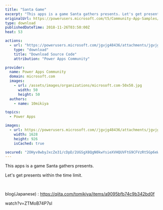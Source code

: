 ```yaml
---
title: "Santa Game"
excerpt: "This apps is a game Santa gathers presents. Let's get presents within the time limit. blog( Japanese ) :"
originalUrl: https://powerusers.microsoft.com/t5/Community-App-Samples/Santa-Game/td-p/184143
type: download
publishedDateTime: 2018-11-26T03:50:00Z
heat: 53

actions:
  - url: "https://powerusers.microsoft.com/jgvjg48436/attachments/jgvjg48436/AppFeedbackGallery/47/2/SantaGame.msapp"
    type: "download"
    title: "Download Source Code"
    attribution: "Power Apps Community"

provider:
  name: Power Apps Community
  domain: microsoft.com
  images:
    - url: /assets/images/organizations/microsoft.com-50x50.jpg
      width: 50
      height: 50
  authors:
    - name: 10mikiya

topics:
  - Power Apps

images:
  - url: https://powerusers.microsoft.com//jgvjg48436/attachments/jgvjg48436/AppFeedbackGallery/47/1/SantaGame.png
    width: 1628
    height: 926
    isCached: true

secured: "2OHyv8wbyJxcZe31/cDpD/2UGSgX8QgN0kwYsieXVHQUVFtG9CFVzRt5Gp6eWCGxRl1+d1zo2ftMFy3axCPpEy3QrChvZXV0dIDw8t3Cg2s+RJs1NoezmGyuEG8QLhWg8wmoIBiSFscZNfS/A1N8xdnzhcvsHDjA8DIWmbZtY8nj08ovBAO0/Y47zhbGJ9SUcykd7h1CkuV2BfZFAZIosvA8+I+iBV5+qfdC3+Zxu1csfoCMP34PQ4WkcX6ETineSIUjZEa4ELTyeV+OZ1Ai3YT6Uo6AJ1psepNnEiNdz6U//FFDy8keRbgUIurAgzI32nh6vr6CpSG6vlhgqX1j7TPdaw1aAeSEZ+2t0wUzRXhuUvRgM5DeDt7R+eyJLPQ95rFGtz/BS5AGCsJRYnQgek/22j1HYbp+ovdgtxnMqcI5uTIrMnHK6l6t1dvfexlq;TqPrsBiz0a51hJiCHolAgg=="
---
```

<p>This apps is a game Santa gathers presents.</p><p>Let's&nbsp;get&nbsp;presents within the time limit.&nbsp;</p><p>&nbsp;</p><p>blog(<span>Japanese</span>) : <a href="https://qiita.com/tomikiya/items/a9095bfb74c9b342bd0f" target="_blank" rel="nofollow noopener noreferrer">https://qiita.com/tomikiya/items/a9095bfb74c9b342bd0f</a></p><p><span class="videoUrl">watch?v=ZTMoB74P7sI</span></p>

